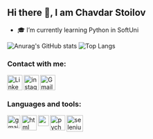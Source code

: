 ## Hi there 👋, I am Chavdar Stoilov

- :mortar_board: I’m currently learning Python in SoftUni

![Anurag's GitHub stats](https://github-readme-stats.vercel.app/api?username=ChavdarStoilov&show_icons=true&theme=radical) ![Top Langs](https://github-readme-stats.vercel.app/api/top-langs/?username=ChavdarStoilov&layout=compact)

### Contact with me:

<a href="https://www.linkedin.com/in/chavdar-stoilov-7a8088167/" >
  <img align="left" alt="Linkedin" width="35px" src="https://upload.wikimedia.org/wikipedia/commons/f/f9/Linkedin_Shiny_Icon.svg" />
  
</a>

<a href="https://www.instagram.com/ch0ch0o/" >
  <img align="left" alt="instagram" width="35px" src="https://upload.wikimedia.org/wikipedia/commons/9/95/Instagram_logo_2022.svg" />
  
</a>

<a target="_blank" href="mailto:stoilov.chavdar@gmail.com">

  <img align="left" alt="Gmail" width="35px" src="https://upload.wikimedia.org/wikipedia/commons/2/2e/Gmail_2020.png" />
  
</a>

<br><br>

### Languages and tools:

<a>
  <img align="left" alt="gmail" width="30px" src="https://upload.wikimedia.org/wikipedia/commons/c/c3/Python-logo-notext.svg" />
  <img align="left" alt="html" width="35px" src="https://upload.wikimedia.org/wikipedia/commons/6/61/HTML5_logo_and_wordmark.svg" />
  <img align="left" alt="css" width="25px" src="https://upload.wikimedia.org/wikipedia/commons/d/d5/CSS3_logo_and_wordmark.svg" />
  <img align="left" alt="pycharm" width="35px" src="https://upload.wikimedia.org/wikipedia/commons/1/1d/PyCharm_Icon.svg" />
  <img align="left" alt="selenium" width="38px" src="https://blog.apify.com/content/images/2022/01/selenium-python.png" />

</a>





